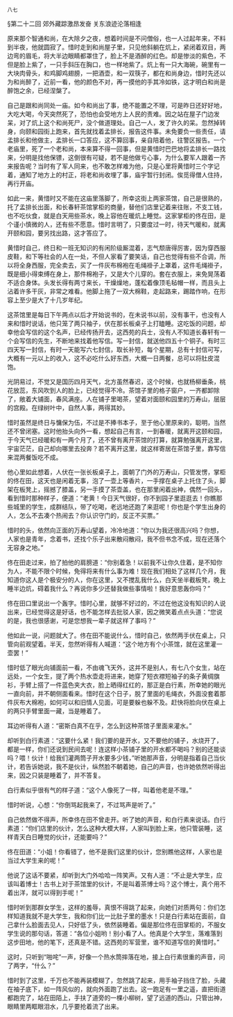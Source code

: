     八七 

   §第二十二回 郊外藏踪激昂发奋 关东浪迹沦落相逢

   原来那个智通和尚，在大除夕之夜，想着时间是不问僧俗，也一人过起年来，不料到半夜，他就圆寂了。惜时走到和尚屋子里，只见他斜躺在炕上，紧闭着双目，两边弯的眉毛，将大半边眼睛都罩住了，脸上不是酒醉的红色。却是惨淡的紫色，不但是脸上紫了，一只手斜压在胸口，也一样地紫了。炕上有一只大海碗，碗里有一大块肉骨头，和鸡脚鸡翅膀，一把酒壶，和一双筷子，都在和尚身边，惜时先还以为和尚醉了，近前一看，他的颜色不对，再一摸他的手其冷如铁，这才明白和尚是醉饱之余，已经涅槃了。

   自己是跟和尚同处一庙。如今和尚出了事，绝不能置之不理，可是昨日还好好地，大吃大喝，今天突然死了，恐怕也会受地方上人民的责难。因之站在屋子门边发呆，对了炕上这个和尚死尸，没个做道理处。自己一人，发了许久的呆。忽然掉转身，向颐和园街上跑来，首先就找着孟排长，报告这件事。未免要负一些责任，请孟排长和他做主，孟排长一口答应，这不算回事，亲自陪着他，往警区报告。一个老庙里，死了一个老和尚，本来算不得一回事，但是黄惜时巴巴地将孟排长一路找来，分明是找他保镖，这倒很有可疑，若不是他做亏心事，为什么要军人跟着一齐来报告呢？当时有了军人同来，也不敢怎样难为他，只是心里将黄惜时三个字记着，通知了地方上的村正，将老和尚收埋了事，庙宇暂行封闭。俟觅得僧人住持，再行开庙。

   如此一来，黄惜时又不能在这庙里落脚了，所幸这街上两家茶馆，自己是很熟的，托了孟排长出面，和长春轩茶馆掌柜的商量，替他们店里记着来往账，不支工钱，也不吃伙食，就是白天用些茶水，晚上容他在暖炕上睡觉。这家掌柜的佟在田，是个谨小慎微的人，还有些不愿意。惜时言明了，只要度过一时，待天气暖和，就离开颐和园，要另找出路，这才答应了。

   黄惜时自己，终日和一班无知识的有闲阶级厮混着，志气颓唐得厉害，因为穿西服皮鞋，和下等社会的人在一处，不但人家看了要笑话，自己也觉得有些不合调，所以将全身西服，完全卖去，买了一件灰布棉袍在毛绳褂子上罩着，这件毛绳褂子，既是细小得束缚在身上，那件棉袍子，又是大个儿穿的。套在衣服上，来免晃荡着不适合身体。头发长得有两寸来长，干燥燥地，蓬松着像顶毛毡帽一样，而且头上沾着许多干灰，非常之难看。他脚上拖了一双大棉鞋，走起路来，踢踏作响，在形容上至少是大了十几岁年纪。

   这茶馆里是每日下午两点以后才开始说书的，在未说书以前，没有事干，也没有人来和惜时说话，他只笼了两只袖子，伏在那长板桌子上打瞌睡。这吃饭的问题，却幸他会写信的这个名声，已经传扬开去，这西苑的兵士，没有人不知道长春轩有一个会写信的先生，不断地来找着他写信。写一封信，就送他四五十个铜子。有时三四天写一封信，有时一天能写六七封信，取长补短，每个星期，总有十封信可写，大概有一元以上的收入，这不必吃什么好东西，大概一日两餐，总可以将肚皮混饱。

   光阴易过，不觉又是国历四月天气，北方虽然春迟，这个时候，也就杨柳垂条，桃花放蕊，东风吹到人的脸上，已经觉得不冷。茶馆子里的格子窗户，一齐都卸除了，敞着大铺面，春风满座。人在铺子里喝茶，望着对面颐和园里的万寿山，层层的宫殿。在绿树叶中，自然人事，两得其妙。

   惜时虽然是终日与慵保为伍，不过是不捧书本子，至于他心里原来的，聪明，当然还不曾闭塞。这时他抬头向外一看，想起自己有言，一到春暖，就离开这颐和园，于今天气已经暖和有一两个月了，还不曾有离开茶馆的打算，就算勉强离开这里，宇宙茫茫，自己却向哪里去投奔？若不离开这里，就这样寄居在茶馆子里，靠写信来混两餐饭吃不成。

   他心里如此想着，人伏在一张长板桌子上，面朝了门外的万寿山，只管发愣，掌柜的佟在田，这天也是闲着无事，泡了一壶上等香片，一手撑在桌子上托住了头，脚架在板凳上，摇撼了膝盖，另一手摸了茶壶盖，也在那里闲着出神，偶然一回头，看到惜时那种样子，便道：“老黄！今日天气很好，你不到园子里逛逛去！你瞧那些城里的学生，成群结队，带了吃喝，老远地还跑了来逛呢！你也是个学生出身的人，怎么不去凑个热闹去？你认识守门的，反正不买票。”

   惜时的头，依然向正面的万寿山望着，冷冷地道：“你以为我还很高兴吗？你想，人家也是青年，念着书，还找个乐子出来散闷散闷，我不但书念不成，现在还落个无容身之地。”

   佟在田走过来，拍了拍他的肩膀道：“你别着急！以前我不让你久住着，是不知你为人，不能不限个时候，免得将来有什么事为难！现在我们相处了这样几个月，我知道你这人是个极安分的人，你在这里，又不搅乱我什么，白天坐半截板凳，晚上睡半边炕，碍着我什么？再说你多少还替我做些事情啦！我好意思轰你吗？”

   佟在田口里说出一个轰字。惜时心里，就够不好过的，不过在他这没有知识的人说出来，已经觉得这是好话，也不能怎样去批驳人家，因之微笑着点点头道：“您说的是，我也很感谢，可是您想我一辈子就这样了事吗？”

   他如此一说，问题就大了。佟在田不能说什么，惜时自己，依然两手伏在桌上，只管向前观望着。半天，忽然听得有人喊道：“这个地方有个小茶馆，就在这里灌一壶罢！”

   惜时低了眼光向铺面前一看，不由魂飞天外，这并不是别人，有七八个女生，站在远处，一个女生，提了两个热水壶走将进来，她穿了短衣襟短袖子的条子黄绸旗衫，手臂上搭了一件蓝色夹大衣，脸上晒得红红的，那正是白行素，所幸她的眼光一直向前，并不朝侧面看来。惜时在这个日子，脱了里面的毛绳衣，外面没套着那件灰布大棉袍，如何可以和旧情人见面，可是要躲也躲不及。赶快将脸向伏在桌上的两只手臂里面一藏，当是睡着了。

   耳边听得有人道：“密斯白真不在乎，怎么到这种茶馆子里面来灌水。”

   却听到白行素道：“这要什么紧！我们要的是开水，又不要他的铺子，水烧开了，都是一样，你们还说到民间去呢！连这样小茶铺子里的开水都不喝吗？别的还能谈吗？喂！伙计！给我们灌两筒子开水要多少钱，”听她那声音，分明是指着自己当伙计，若告诉她说，我不是伙计，纵然脸不朝着她，自己的声音，也许她依然听得出来，因之只装是睡着了，并不答复。

   白行素似乎很有气的样子道：“这个人像死了一样，叫着他老是不理。”

   惜时听说，心想：“你倒骂起我来了，不过骂声是听了。”

   自己依然做不得声，所幸佟在田不曾走开。听了她的声音，和白行素来说话。白行素道：“你们店里的伙计，怎么这种大模大样，人家叫到脸上来，他只管装睡，这样青天白日睡觉的伙计，还能要吗？”

   佟在田道：“小姐！你看错了，他不是我们这里的伙计，您别瞧他这样，人家也是当过大学生来的呢！”

   他说了这话不要紧，却听到大门外哈哈一阵笑声。又有人道：“不止是大学生，应该叫着博士！古书上对于茶馆里的伙计，不是叫着茶博士吗？这个博士，真个用不着出洋，就可以得到手呢！”

   惜时听到那群女学生，这样的羞辱，真恨不得跳了起来，向她们对质两句：你们怎样知道我就不是大学生，我和你们比一比肚子里的墨水！只是白行素站在面前，自己拿什么脸面去见人，只好低了头，依然装睡着。偏是那位佟在田掌柜的，不服女学生说的那句话，答道：“各位小姐哟！别小看了人。他真是个大学生，落难落到这步田地，他的笔下，还真是不错。这西苑的军营里，谁不知道写信的黄惜时。”

   这时，只听到“啪咤”一声，好像一个热水筒摔落在地，接上白行素很重的声音，问了两字，“什么？”

   惜时到了这里，千万也不能再装模糊了，忽然跳了起来，用手袖子挡住了脸，头藏在袖子底下，如一阵风似的，就向外面跑了出去。这一跑足有一里之遥，直把街道都跑完了，站在田陌上，手扶了道旁的一棵小柳树，望了远道的西山，只管出神，眼睛里两眶眼泪水，几乎要抢着流了出来。

